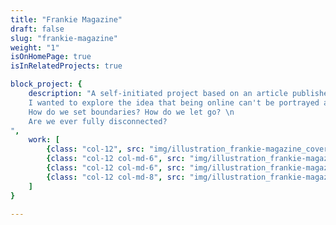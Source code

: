 ```yaml
---
title: "Frankie Magazine"
draft: false
slug: "frankie-magazine"
weight: "1"
isOnHomePage: true
isInRelatedProjects: true

block_project: {
	description: "A self-initiated project based on an article published in Frankie Magazine, about maintaining a healthy relationship with the Internet. \n
	I wanted to explore the idea that being online can't be portrayed as all good or all bad, it just is a part of our lives. \n
	How do we set boundaries? How do we let go? \n
	Are we ever fully disconnected?
",
	work: [ 
		{class: "col-12", src: "img/illustration_frankie-magazine_cover-spread.jpg"},
		{class: "col-12 col-md-6", src: "img/illustration_frankie-magazine_spread-zoom-01.jpg"},
		{class: "col-12 col-md-6", src: "img/illustration_frankie-magazine_spread-zoom-02.jpg"},
		{class: "col-12 col-md-8", src: "img/illustration_frankie-magazine_spread-zoom-03.png"}
	]
}

---
```

